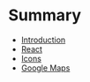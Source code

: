 # Summary

* [Introduction](README.md)
* [React](React.md)
* [Icons](icons.md)
* [Google Maps](google_maps.md)

